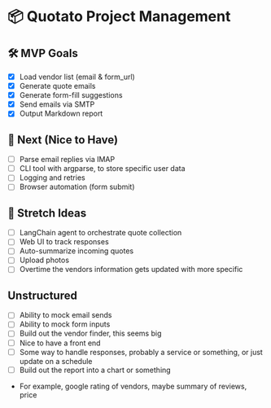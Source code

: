 # 📦 Quotato Project Management

## 🛠 MVP Goals
- [x] Load vendor list (email & form_url)
- [x] Generate quote emails
- [x] Generate form-fill suggestions
- [x] Send emails via SMTP
- [x] Output Markdown report

## 🧪 Next (Nice to Have)
- [ ] Parse email replies via IMAP
- [ ] CLI tool with argparse, to store specific user data
- [ ] Logging and retries
- [ ] Browser automation (form submit)

## 🧠 Stretch Ideas
- [ ] LangChain agent to orchestrate quote collection
- [ ] Web UI to track responses
- [ ] Auto-summarize incoming quotes
- [ ] Upload photos
- [ ] Overtime the vendors information gets updated with more specific 

## Unstructured
- [ ] Ability to mock email sends
- [ ] Ability to mock form inputs
- [ ] Build out the vendor finder, this seems big
- [ ] Nice to have a front end
- [ ] Some way to handle responses, probably a service or something, or just update on a schedule
- [ ] Build out the report into a chart or something
- For example, google rating of vendors, maybe summary of reviews, price

